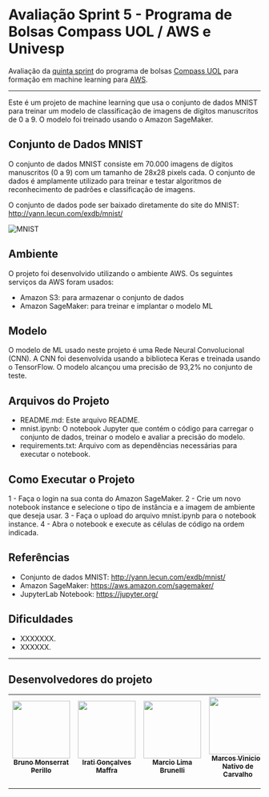 # Avaliação Sprint 5 - Programa de Bolsas Compass UOL / AWS e Univesp

Avaliação da [quinta sprint][sprint5main] do programa de bolsas [Compass UOL][compass] para formação em machine learning para [AWS][aws].

***

Este é um projeto de machine learning que usa o conjunto de dados MNIST para treinar um modelo de classificação de imagens de dígitos manuscritos de 0 a 9. O modelo foi treinado usando o Amazon SageMaker.

## Conjunto de Dados MNIST
O conjunto de dados MNIST consiste em 70.000 imagens de dígitos manuscritos (0 a 9) com um tamanho de 28x28 pixels cada. O conjunto de dados é amplamente utilizado para treinar e testar algoritmos de reconhecimento de padrões e classificação de imagens. 

O conjunto de dados pode ser baixado diretamente do site do MNIST: http://yann.lecun.com/exdb/mnist/

![MNIST](https://upload.wikimedia.org/wikipedia/commons/2/27/MnistExamples.png)


## Ambiente
O projeto foi desenvolvido utilizando o ambiente AWS. Os seguintes serviços da AWS foram usados:

- Amazon S3: para armazenar o conjunto de dados
- Amazon SageMaker: para treinar e implantar o modelo ML


## Modelo
O modelo de ML usado neste projeto é uma Rede Neural Convolucional (CNN). A CNN foi desenvolvida usando a biblioteca Keras e treinada usando o TensorFlow. O modelo alcançou uma precisão de 93,2% no conjunto de teste.

## Arquivos do Projeto
- README.md: Este arquivo README.
- mnist.ipynb: O notebook Jupyter que contém o código para carregar o conjunto de dados, treinar o modelo e avaliar a precisão do modelo.
- requirements.txt: Arquivo com as dependências necessárias para executar o notebook.

## Como Executar o Projeto
1 - Faça o login na sua conta do Amazon SageMaker.
2 - Crie um novo notebook instance e selecione o tipo de instância e a imagem de ambiente que deseja usar.
3 - Faça o upload do arquivo mnist.ipynb para o notebook instance.
4 - Abra o notebook e execute as células de código na ordem indicada.

## Referências
- Conjunto de dados MNIST: http://yann.lecun.com/exdb/mnist/
- Amazon SageMaker: https://aws.amazon.com/sagemaker/
- JupyterLab Notebook: https://jupyter.org/


## Dificuldades
- XXXXXXX.
- XXXXXX.

***


## Desenvolvedores do projeto
| [<img src="https://avatars.githubusercontent.com/u/25699466?v=4" width=115><br><sub>Bruno Monserrat Perillo</sub>](https://github.com/brunoperillo) | [<img src="https://avatars.githubusercontent.com/u/124359272?v=4" width=115><br><sub>Irati Gonçalves Maffra</sub>](https://github.com/IratiMaffra) | [<img src="https://avatars.githubusercontent.com/u/35769020?v=4" width=115><br><sub>Marcio Lima Brunelli</sub>](https://github.com/ml-brunelli) | [<img src="https://avatars.githubusercontent.com/u/73674662?v=4" width=115><br><sub>Marcos Vinicios Nativo de Carvalho</sub>](https://github.com/onativo) | [<img src="https://avatars.githubusercontent.com/u/94749597?v=4" width=115><br><sub>O'Dhara Maggi</sub>](https://github.com/odharamaggi) |
| :---: | :---: | :---: |:---: |:---: |


***
   [kernel]: <https://pt.wikipedia.org/wiki/N%C3%BAcleo_(sistema_operacional)>
   [compass]: <https://compass.uol/en/home/>
   [aws]: <https://aws.amazon.com/pt/>
   [sprint5main]: <https://github.com/Compass-pb-aws-2023-Univesp/sprint-5-pb-aws-univesp>
   [endpoint]: <http://54.163.32.88:9000/>
